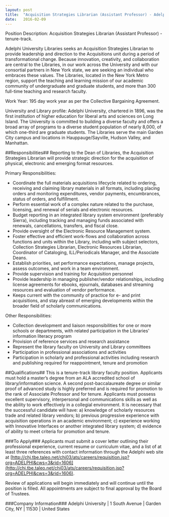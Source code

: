 ```yaml
---
layout: post
title:  "Acquisition Strategies Librarian (Assistant Professor) - Adelphi University"
date:   2016-02-09
---
```


Position Description: Acquisition Strategies Librarian (Assistant Professor) - tenure-track.
 
Adelphi University Libraries seeks an Acquisition Strategies Librarian to provide leadership and direction to the Acquisitions unit during a period of transformational change.  Because innovation, creativity, and collaboration are central to the Libraries, in our work across the University and with our consortial partners in New York state, we are seeking an individual who embraces these values. The Libraries, located in the New York Metro region, support the teaching and learning mission of our academic community of undergraduate and graduate students, and more than 300 full-time teaching and research faculty.

Work Year: 195 day work year as per the Collective Bargaining Agreement.  

University and Library profile: Adelphi University, chartered in 1896, was the first institution of higher education for liberal arts and sciences on Long Island. The University is committed to building a diverse faculty and offers a broad array of programs to a diverse student population of nearly 8,000, of which one-third are graduate students. The Libraries serve the main Garden City campus and locations in Hauppauge/Sayville, Hudson Valley, and Manhattan.

##Responsibilities##
Reporting to the Dean of Libraries, the Acquisition Strategies Librarian will provide strategic direction for the acquisition of physical, electronic and emerging format resources.

Primary Responsibilities:
* Coordinate the full materials acquisitions lifecycle related to ordering, receiving and claiming library materials in all formats, including placing orders and monitoring expenditures, vendor payments, encumbrances, status of orders, and fulfillment.
* Perform essential work of a complex nature related to the purchase, licensing, and renewal of serials and electronic resources.
* Budget reporting in an integrated library system environment (preferably Sierra), including tracking and managing funds associated with renewals, cancellations, transfers, and fiscal close.
* Provide oversight of the Electronic Resource Management system.
* Foster effective and efficient work-flows and collaboration across functions and units within the Library, including with subject selectors, Collection Strategies Librarian, Electronic Resources Librarian, Coordinator of Cataloging, ILL/Periodicals Manager, and the Associate Deans.
* Establish priorities, set performance expectations, manage projects, assess outcomes, and work in a team environment.
* Provide supervision and training for Acquisition personnel
* Provide leadership in managing publisher/vendor relationships, including license agreements for ebooks, ejournals, databases and streaming resources and evaluation of vendor performance.
* Keeps current with the community of practice for e- and print acquisitions, and stay abreast of emerging developments within the broader field of scholarly communications.

Other Responsibilities: 
* Collection development and liaison responsibilities for one or more schools or departments, with related participation in the Libraries' information literacy program
* Provision of reference services and research assistance
* Represent the library faculty on University and Library committees
* Participation in professional associations and activities
* Participation in scholarly and professional activities including research and publishing required for reappointment, tenure and promotion

##Qualifications##
This is a tenure-track library faculty position. Applicants must hold a master’s degree from an ALA accredited school of library/information science. A second post-baccalaureate degree or similar proof of advanced study is highly preferred and is required for promotion to the rank of Associate Professor and for tenure.  Applicants must possess excellent supervisory, interpersonal and communications skills as well as the ability to work effectively in a collegial environment. It is necessary that the successful candidate will have: a) knowledge of scholarly resources trade and related library vendors; b) previous progressive experience with acquisition operations in an academic environment; c) experience working with Innovative Interfaces or another integrated library system; d) evidence of ability to meet criteria for promotion and tenure.

###To Apply###
Applicants must submit a cover letter outlining their professional experience, current resume or curriculum vitae, and a list of at least three references with contact information through the Adelphi web site at [http://chj.tbe.taleo.net/chj03/ats/careers/requisition.jsp?org=ADELPHI&cws=3&rid=1606](http://chj.tbe.taleo.net/chj03/ats/careers/requisition.jsp?org=ADELPHI&cws=3&rid=1606).  

Review of applications will begin immediately and will continue until the position is filled. All appointments are subject to final approval by the Board of Trustees.

###Company Information###
Adelphi University | 1 South Avenue | Garden City, NY | 11530 | United States

